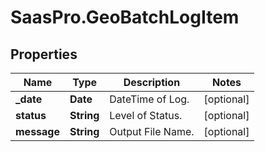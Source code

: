 # SaasPro.GeoBatchLogItem

## Properties

Name | Type | Description | Notes
------------ | ------------- | ------------- | -------------
**_date** | **Date** | DateTime of Log. | [optional] 
**status** | **String** | Level of Status. | [optional] 
**message** | **String** | Output File Name. | [optional] 


